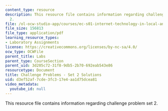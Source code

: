 ```yaml
---
content_type: resource
description: This resource file contains information regarding challenge problem set
  2.
file: /ol-ocw-studio-app/courses/ec-s01-internet-technology-in-local-and-global-communities-spring-2005-summer-2005/d3ef52af7cde3fc317e4aa1d75dcea81_MITEC_S01S05_chal_prob2sol.pdf
file_size: 156813
file_type: application/pdf
learning_resource_types:
- Laboratory Assignments
license: https://creativecommons.org/licenses/by-nc-sa/4.0/
ocw_type: OCWFile
parent_title: Labs
parent_type: CourseSection
parent_uid: 3d205c72-31f8-9db5-2b70-692eab543e86
resourcetype: Document
title: Challenge Problems - Set 2 Solutions
uid: d3ef52af-7cde-3fc3-17e4-aa1d75dcea81
video_metadata:
  youtube_id: null
---
```

This resource file contains information regarding challenge problem set 2.